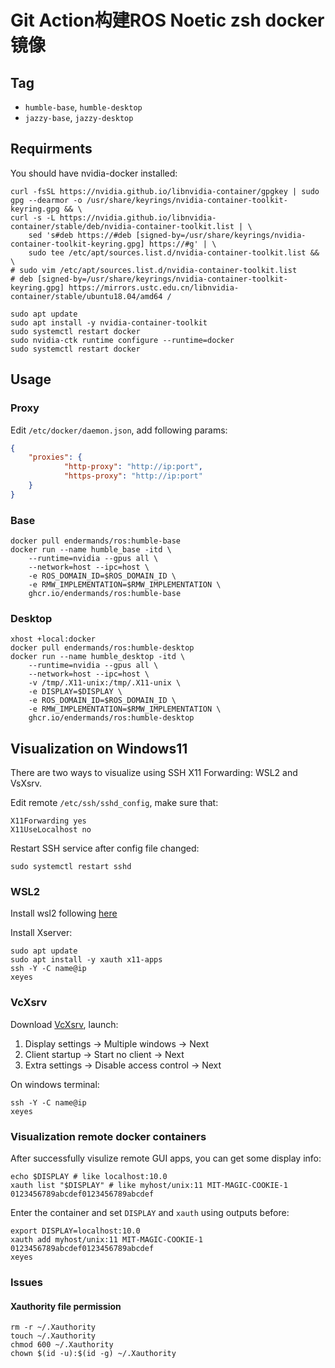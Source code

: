 # Git Action构建ROS Noetic zsh docker镜像

## Tag

- `humble-base`, `humble-desktop`
- `jazzy-base`, `jazzy-desktop`

## Requirments

You should have nvidia-docker installed:
``` shell
curl -fsSL https://nvidia.github.io/libnvidia-container/gpgkey | sudo gpg --dearmor -o /usr/share/keyrings/nvidia-container-toolkit-keyring.gpg && \
curl -s -L https://nvidia.github.io/libnvidia-container/stable/deb/nvidia-container-toolkit.list | \
    sed 's#deb https://#deb [signed-by=/usr/share/keyrings/nvidia-container-toolkit-keyring.gpg] https://#g' | \
    sudo tee /etc/apt/sources.list.d/nvidia-container-toolkit.list && \
# sudo vim /etc/apt/sources.list.d/nvidia-container-toolkit.list
# deb [signed-by=/usr/share/keyrings/nvidia-container-toolkit-keyring.gpg] https://mirrors.ustc.edu.cn/libnvidia-container/stable/ubuntu18.04/amd64 /

sudo apt update
sudo apt install -y nvidia-container-toolkit
sudo systemctl restart docker
sudo nvidia-ctk runtime configure --runtime=docker
sudo systemctl restart docker
```

## Usage

### Proxy

Edit `/etc/docker/daemon.json`, add following params:
``` json
{
    "proxies": {
            "http-proxy": "http://ip:port",
            "https-proxy": "http://ip:port"
    }
}
```

### Base
``` shell
docker pull endermands/ros:humble-base
docker run --name humble_base -itd \
    --runtime=nvidia --gpus all \
    --network=host --ipc=host \
    -e ROS_DOMAIN_ID=$ROS_DOMAIN_ID \
    -e RMW_IMPLEMENTATION=$RMW_IMPLEMENTATION \
    ghcr.io/endermands/ros:humble-base
```

### Desktop
``` shell
xhost +local:docker
docker pull endermands/ros:humble-desktop
docker run --name humble_desktop -itd \
    --runtime=nvidia --gpus all \
    --network=host --ipc=host \
    -v /tmp/.X11-unix:/tmp/.X11-unix \
    -e DISPLAY=$DISPLAY \
    -e ROS_DOMAIN_ID=$ROS_DOMAIN_ID \
    -e RMW_IMPLEMENTATION=$RMW_IMPLEMENTATION \
    ghcr.io/endermands/ros:humble-desktop
```

## Visualization on Windows11

There are two ways to visualize using SSH X11 Forwarding: WSL2 and VsXsrv.

Edit remote `/etc/ssh/sshd_config`, make sure that:
``` shell
X11Forwarding yes
X11UseLocalhost no
```

Restart SSH service after config file changed:
``` shell
sudo systemctl restart sshd
```

### WSL2

Install wsl2 following [here](https://learn.microsoft.com/en-us/windows/wsl/install)

Install Xserver:
``` shell
sudo apt update
sudo apt install -y xauth x11-apps
ssh -Y -C name@ip
xeyes
```

### VcXsrv

Download [VcXsrv](https://sourceforge.net/projects/vcxsrv/), launch:
1. Display settings → Multiple windows → Next
2. Client startup → Start no client → Next
3. Extra settings → Disable access control → Next

On windows terminal:
``` shell 
ssh -Y -C name@ip
xeyes
```

### Visualization remote docker containers

After successfully visulize remote GUI apps, you can get some display info:
``` shell
echo $DISPLAY # like localhost:10.0
xauth list "$DISPLAY" # like myhost/unix:11 MIT-MAGIC-COOKIE-1 0123456789abcdef0123456789abcdef
```

Enter the container and set `DISPLAY` and `xauth` using outputs before:
``` shell
export DISPLAY=localhost:10.0
xauth add myhost/unix:11 MIT-MAGIC-COOKIE-1 0123456789abcdef0123456789abcdef
xeyes
```

### Issues

#### Xauthority file permission
```
rm -r ~/.Xauthority
touch ~/.Xauthority
chmod 600 ~/.Xauthority
chown $(id -u):$(id -g) ~/.Xauthority
```
